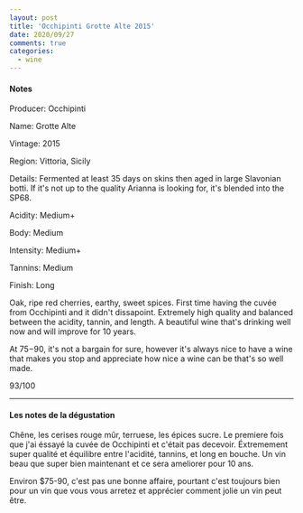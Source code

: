 ```yaml
---
layout: post
title: 'Occhipinti Grotte Alte 2015'
date: 2020/09/27
comments: true
categories:
  - wine
---
```


#### Notes

Producer: Occhipinti

Name: Grotte Alte

Vintage: 2015

Region: Vittoria, Sicily

Details: Fermented at least 35 days on skins then aged in large Slavonian botti. If it's not up
to the quality Arianna is looking for, it's blended into the SP68.

Acidity: Medium+

Body: Medium

Intensity: Medium+

Tannins: Medium

Finish: Long

Oak, ripe red cherries, earthy, sweet spices. First time having the cuvée from Occhipinti and it
didn't dissapoint. Extremely high quality and balanced between the acidity, tannin, and length.
A beautiful wine that's drinking well now and will improve for 10 years.

At $75-$90, it's not a bargain for sure, however it's always nice to have a wine that makes you stop
and appreciate how nice a wine can be that's so well made.

93/100

---

#### Les notes de la dégustation

Chêne, les cerises rouge mûr, terruese, les épices sucre. Le premiere fois que j'ai éssayé
la cuvée de Occhipinti et c'était pas decevoir. Éxtremement super qualité et équilibre entre
l'acidité, tannins, et long en bouche. Un vin beau que super bien maintenant et ce sera
ameliorer pour 10 ans.

Environ \$75-90, c'est pas une bonne affaire, pourtant c'est toujours bien pour un vin que vous vous
arretez et apprécier comment jolie un vin peut être.
